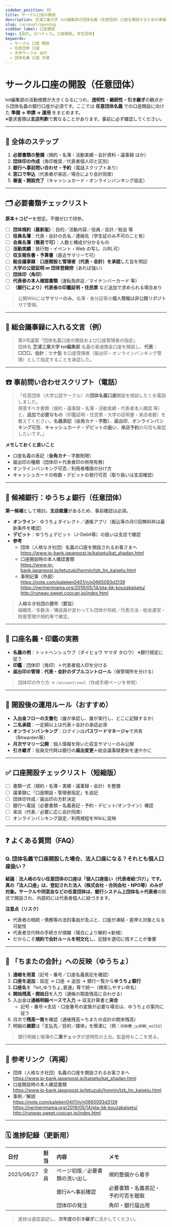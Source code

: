 ```yaml
---
sidebar_position: 95
title: サークル口座の開設
description: 芝浦工業大学 tot編集部の団体名義（任意団体）口座を開設するための準備・手順・運用ルール。電話スクリプトや議事録サンプル、チェックリスト付き。
slug: /account/opening
sidebar_label: 口座開設
tags: [会計, ガバナンス, 口座開設, 学生団体]
keywords:
  - サークル 口座 開設
  - 任意団体 口座
  - 大学サークル 会計
  - 団体名義 口座 手順
---
```


# サークル口座の開設（任意団体）

tot編集部の活動規模が大きくなるにつれ、**透明性・継続性・引き継ぎ**の観点から団体名義の銀行口座が必須です。ここでは **任意団体名義** での口座開設に向けた **準備 → 申請 → 運用** をまとめます。  
※要求書類は**支店判断**で異なることがあります。事前に必ず確認してください。

---

## 🧭 全体のステップ

1. **必要書類の整備**（規約・名簿・活動実績・会計資料・議事録 ほか）  
2. **団体印の作成**（角印推奨／代表者個人印と区別）  
3. **銀行へ事前問い合わせ・予約**（電話スクリプトあり）  
4. **窓口で申込**（代表者が来店／場合により会計同席）  
5. **審査・開設完了**（キャッシュカード・オンラインバンキング設定）

---

## 🗂 必要書類チェックリスト

**原本＋コピー**を想定。不備ゼロで持参。

- [ ] **団体規約（最新版）**：目的／活動内容／役員／会計／総会 等  
- [ ] **役員名簿**：代表・会計の氏名／連絡先（学生証のみ不可のこと有）  
- [ ] **会員名簿（簡易で可）**：人数と構成が分かるもの  
- [ ] **活動実績**：発行物・イベント・Web の写し（URL可）  
- [ ] **収支報告書・予算書**（直近サマリーで可）  
- [ ] **総会議事録**：**口座開設と管理者（代表・会計）を承認**した旨を明記  
- [ ] **大学の公認証明 or 団体登録控**（あれば強い）  
- [ ] **団体印（角印）**  
- [ ] **代表者の本人確認書類**（運転免許証／マイナンバーカード 等）  
- [ ] **（銀行により）代表者の印鑑証明・住民票** など追加で求められる場合あり

> 公開Wikiには**サマリーのみ**。名簿・身分証等の**個人情報は非公開リポジトリ**で管理。

---

## 📝 総会議事録に入れる文言（例）

> 第X号議案「団体名義口座の開設および口座管理者の指定」  
> 団体名 **芝浦工業大学 tot編集部** 名義の普通預金口座を開設し、**代表：□□□、会計：ツナ缶** を口座管理者（届出印・オンラインバンキング管理）として指定することを承認した。

---

## ☎ 事前問い合わせスクリプト（電話）

> 「任意団体（大学公認サークル）の**団体名義口座**開設を相談したくお電話しました。  
> 用意すべき書類（規約・議事録・名簿・活動実績・代表者本人確認 等）と、**追加で必要なもの**（印鑑証明・住民票・大学の証明書・来店者数）を教えてください。**名義表記（全角カナ・字数）**、**届出印**、**オンラインバンキング可否**、**キャッシュカード・デビットの扱い**、**来店予約**の可否も確認したいです。」

**メモしておくと良いこと**
- 口座名義の表記（**全角カナ**・字数制限）  
- 届出印の種類（団体印＋代表者印の併用有無）  
- オンラインバンキング可否／利用者権限の分け方  
- キャッシュカードの枚数・デビットの発行可否（取り扱いは支店確認）

---

## 🏦 候補銀行：ゆうちょ銀行（任意団体）

**第一候補**として検討。**支店裁量**があるため、事前確認は必須。

- **オンライン**：ゆうちょダイレクト／通帳アプリ（振込等の月○回無料枠は最新条件を確認）  
- **デビット**：ゆうちょデビット（J-Debit等）の扱いは支店で確認  
- **参考**  
  - 団体（人格なき社団）名義の口座を開設されるお客さまへ  
    https://www.jp-bank.japanpost.jp/kaisetu/kat_shadan.html  
  - 口座開設時の本人確認書類  
    https://www.jp-bank.japanpost.jp/tetuzuki/honnin/tzk_hn_kaisetu.html  
  - 事例記事（外部）  
    https://note.com/paleken0401/n/n0665093d3139  
    https://nerinerimama.org/2019/05/14/pta-bk-kouzakaisetu/  
    http://runway.sweet.coocan.jp/index.html

> **人格なき社団の要件（要旨）**  
> 組織性／多数決／構成員が変わっても団体が存続／代表方法・総会運営・財産管理が規約等で確定。

---

## 🔐 口座名義・印鑑の実務

- **名義の例**：トットヘンシュウブ（ダイヒョウ ヤマダ タロウ） ※銀行規定に従う  
- **印鑑**：団体印（角印）＋代表者個人印を分ける  
- **届出印の管理**：**代表・会計のダブルコントロール**（保管場所を分ける）

> 団体印の作り方 → `/account/seal`（作成手順ページを参照）

---

## 🚦 開設後の運用ルール（おすすめ）

- **入出金フローの文書化**（誰が承認し、誰が実行し、どこに記録するか）  
- **二名承認**：一定額以上は代表＋会計の承認必須  
- **オンラインバンキング**：ログインは**パスワードマネージャ**で共有（Bitwarden等）  
- **月次サマリー公開**：個人情報を除いた収支サマリーのみ公開  
- **引き継ぎ**：役員交代時は銀行の**届出変更**＋総会議事録更新を速やかに

---

## ✅ 口座開設チェックリスト（短縮版）

- [ ] 書類一式（規約・名簿・実績・議事録・会計）を整備  
- [ ] 議事録に「口座開設・管理者指定」を追記  
- [ ] 団体印作成／届出印の方針決定  
- [ ] 銀行へ電話（必要書類・名義表記・予約・デビット/オンライン）確認  
- [ ] 来店（代表／必要に応じ会計同席）  
- [ ] オンラインバンキング設定／利用規程をWikiに反映

---

## ❓ よくある質問（FAQ）

### Q. 団体名義で口座開設した場合、**法人口座**になる？それとも**個人口座**扱い？
**結論**：**法人格のない任意団体の口座は「個人口座扱い（代表者紐づけ）」**です。  
真の「法人口座」は、登記された法人（株式会社・合同会社・NPO等）のみが対象。サークルや同窓会などの任意団体は、銀行システム上**団体名＋代表者**の形式で開設され、内部的には代表者個人に紐づきます。

**注意点（リスク）**
- 代表者の相続・債務等の法的事由が及ぶと、口座が凍結・差押え対象となる可能性  
- 代表者交代時の手続きが煩雑（場合により解約→新規）  
- だからこそ**規約で会計ルールを明文化**し、記録を適切に残すことが重要

---

## 🧾 「ちまたの会計」への反映（ゆうちょ）

1. **通帳を用意**（記号・番号／口座名義表記を確認）  
2. **口座を追加**：設定 → 口座 → 追加 → 銀行一覧から**ゆうちょ銀行**  
3. **口座名**を「tot_ゆうちょ_普通」等で統一（検索しやすい命名）  
4. **開始残高・開始日**を入力（通帳の期首残高に合わせる）  
5. 入出金は**通帳明細ベースで入力** → 収支計算書と**突合**  
   - 記号・番号→支店・口座番号の変換が必要な場合は、ゆうちょの案内に従う  
6. 月次で**残高一致**を確認（通帳残高＝ちまたの会計の期末残高）  
7. 明細の**摘要**は「支払先／目的／媒体」を簡潔に（例：`印刷費_◯◯印刷_vol51`）

> 銀行明細と帳簿の**二重チェック**が透明性の土台。監査時もここを見る。

---

## 📌 参考リンク（再掲）

- 団体（人格なき社団）名義の口座を開設されるお客さまへ  
  https://www.jp-bank.japanpost.jp/kaisetu/kat_shadan.html
- 口座開設時の本人確認書類  
  https://www.jp-bank.japanpost.jp/tetuzuki/honnin/tzk_hn_kaisetu.html
- 事例／解説  
  https://note.com/paleken0401/n/n0665093d3139  
  https://nerinerimama.org/2019/05/14/pta-bk-kouzakaisetu/  
  http://runway.sweet.coocan.jp/index.html

---

## 🗓 進捗記録（更新用）

| 日付 | 担当 | 内容 | メモ |
| :-- | :-- | :-- | :-- |
| 2025/08/27 | 全員 | ページ初版／必要書類の洗い出し | 規約整備から着手 |
|            |      | 銀行Aへ事前確認 | 必要書類・名義表記・予約可否を聴取 |
|            |      | 団体印の発注 | 角印・銀行届出用 |

> 進捗は適宜追記し、**次年度の引き継ぎ**に活かしてください。
